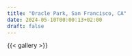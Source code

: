 ```yaml
---
title: "Oracle Park, San Francisco, CA"
date: 2024-05-10T00:00:13+02:00
draft: false
---
```


{{< gallery >}} 
